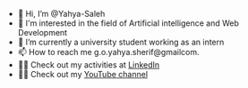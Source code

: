 - 👋 Hi, I’m @Yahya-Saleh
- 👀 I'm interested in the field of Artificial intelligence and Web Development
- 🌱 I’m currently a university student working as an intern
- 📫 How to reach me g.o.yahya.sherif@gmailcom.
- 👨‍💻 Check out my activities at [LinkedIn](https://www.linkedin.com/in/yahya-saleh-015a231a3)
- 👨‍🏫 Check out my [YouTube channel](https://www.youtube.com/channel/UC9ahs2FVjiZUJ5-EduFEDvw)

